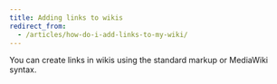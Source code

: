 ```yaml
---
title: Adding links to wikis
redirect_from:
  - /articles/how-do-i-add-links-to-my-wiki/
---
```

You can create links in wikis using the standard markup or MediaWiki syntax.
